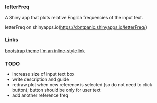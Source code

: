 ### letterFreq

A Shiny app that plots relative English frequencies of the input text.


letterFreq on shinyapps.io(https://dontpanic.shinyapps.io/letterFreq/)




### Links

[bootstrap theme](http://bootswatch.com/2/united/)
[I'm an inline-style link](https://www.google.com)

### TODO

- increase size of input text box
- write description and guide
- redraw plot when new reference is selected (so do not need to click button); button should be only for user text
- add another reference freq
